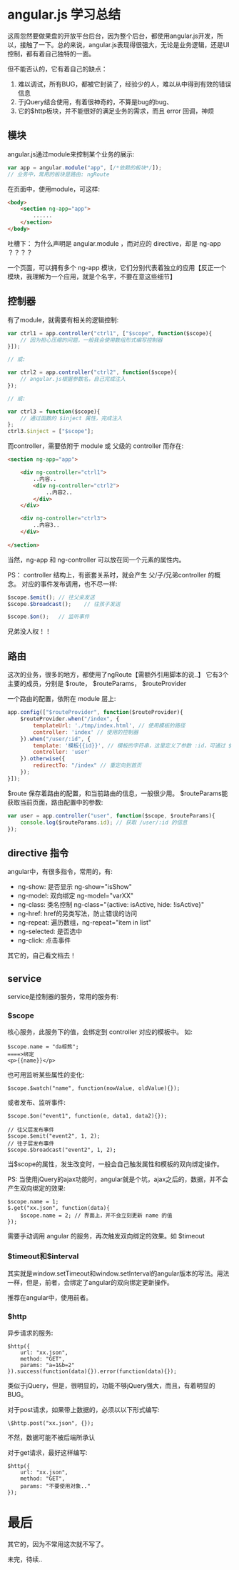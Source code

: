 # angular.js 学习总结

这周忽然要做果盘的开放平台后台，因为整个后台，都使用angular.js开发，所以，接触了一下。总的来说，angular.js表现得很强大，无论是业务逻辑，还是UI控制，都有着自己独特的一面。

但不能否认的，它有着自己的缺点：

 1. 难以调试，所有BUG，都被它封装了，经验少的人，难以从中得到有效的错误信息
 2. 于jQuery结合使用，有着很神奇的，不算是bug的bug、
 3.  它的$http板块，并不能很好的满足业务的需求，而且 error 回调，神烦


## 模块

angular.js通过module来控制某个业务的展示:

``` javascript
var app = angular.module("app", [/*依赖的板块*/]);
// 业务中，常用的板块是路由: ngRoute
```

在页面中，使用module，可这样:

``` html
<body>
	<section ng-app="app">
		......
	</section>
</body>
```

吐槽下：
为什么声明是 angular.module ，而对应的 directive，却是 ng-app ？？？？

一个页面，可以拥有多个 ng-app 模块，它们分别代表着独立的应用【反正一个模块，我理解为一个应用，就是个名字，不要在意这些细节】

## 控制器

有了module，就需要有相关的逻辑控制:

``` javascript
var ctrl1 = app.controller("ctrl1", ["$scope", function($scope){
	// 因为担心压缩的问题，一般我会使用数组形式编写控制器
}]);

// 或:

var ctrl2 = app.controller("ctrl2", function($scope){
	// angular.js根据参数名，自己完成注入
});

// 或:

var ctrl3 = function($scope){
	// 通过函数的 $inject 属性，完成注入
};
ctrl3.$inject = ["$scope"];
```

而controller，需要依附于 module 或 父级的 controller 而存在:

``` html
<section ng-app="app">

	<div ng-controller="ctrl1">
		..内容..
		<div ng-controller="ctrl2">
			..内容2..
		</div>
	</div>

	<div ng-controller="ctrl3">
		..内容3..
	</div>
	
</section>
```

当然，ng-app 和 ng-controller 可以放在同一个元素的属性内。

PS：
controller 结构上，有嵌套关系时，就会产生 父/子/兄弟controller 的概念。
对应的事件发布调用，也不尽一样:
``` javascript
$scope.$emit();	// 往父亲发送
$scope.$broadcast();	// 往孩子发送

$scope.$on();	// 监听事件
```
兄弟没人权！！


## 路由

这次的业务，很多的地方，都使用了ngRoute【需额外引用脚本的说..】
它有3个主要的成员，分别是 \$route， \$routeParams， \$routeProvider

一个路由的配置，依附在 module 层上:

``` javascript
app.config(["$routeProvider", function($routeProvider){
	$routeProvider.when("/index", {
		templateUrl: './tmp/index.html', // 使用模板的路径
		controller: 'index' // 使用的控制器
	}).when("/user/:id", {
		template: '模板{{id}}', // 模板的字符串，这里定义了参数 :id，可通过 $routeParams.id 访问
		controller: 'user'
	}).otherwise({
		redirectTo: "/index" // 重定向到首页
	});
}]);
```

\$route 保存着路由的配置，和当前路由的信息，一般很少用。
\$routeParams能获取当前页面，路由配置中的参数:
```javascript
var user = app.controller("user", function($scope, $routeParams){
	console.log($routeParams.id); // 获取 /user/:id 的信息
});
```

## directive 指令

angular中，有很多指令，常用的，有:

 - ng-show: 是否显示 ng-show="isShow"
 - ng-model: 双向绑定 ng-model="varXX"
 - ng-class: 类名控制 ng-class="{active: isActive, hide: !isActive}"
 - ng-href: href的另类写法，防止错误的访问
 - ng-repeat: 遍历数组，ng-repeat="item in list"
 - ng-selected: 是否选中
 - ng-click: 点击事件

其它的，自己看文档去！


## service

service是控制器的服务，常用的服务有:

### \$scope
核心服务，此服务下的值，会绑定到 controller 对应的模板中。
如:
```
$scope.name = "da棕熊";
====>绑定
<p>{{name}}</p>
```
也可用监听某些属性的变化:
```
$scope.$watch("name", function(nowValue, oldValue){});
```
或者发布、监听事件:
```
$scope.$on("event1", function(e, data1, data2){});

// 往父层发布事件
$scope.$emit("event2", 1, 2);
// 往子层发布事件
$scope.$broadcast("event2", 1, 2);
```
当\$scope的属性，发生改变时，一般会自己触发属性和模板的双向绑定操作。

PS:
当使用jQuery的ajax功能时，angular就是个坑，ajax之后的，数据，并不会产生双向绑定的效果:
```
$scope.name = 1;
$.get("xx.json", function(data){
	$scope.name = 2; // 界面上，并不会立刻更新 name 的值
});
```
需要手动调用 angular 的服务，再次触发双向绑定的效果。如 $timeout

### \$timeout和\$interval

其实就是window.setTimeout和window.setInterval的angular版本的写法。用法一样，但是，前者，会绑定了angular的双向绑定更新操作。

推荐在angular中，使用前者。


### \$http

异步请求的服务:
```
$http({
	url: "xx.json",
	method: "GET",
	params: "a=1&b=2"
}).success(function(data){}).error(function(data){});
```
类似于jQuery，但是，很明显的，功能不够jQuery强大，而且，有着明显的BUG。

对于post请求，如果带上数据的，必须以以下形式编写:
```
\$http.post("xx.json", {});
```
不然，数据可能不被后端所承认

对于get请求，最好这样编写:
```
$http({
	url: "xx.json",
	method: "GET",
	params: "不要使用对象.."
});
```


# 最后

其它的，因为不常用这次就不写了。

未完，待续..

 